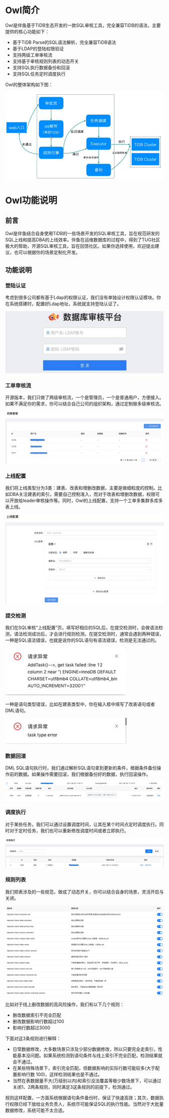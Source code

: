 # Owl简介 
Owl是伴鱼基于TiDB生态开发的一款SQL审核工具，完全兼容TiDB的语法，主要提供的核心功能如下： 
* 基于TiDB Parse的SQL语法解析，完全兼容TiDB语法 
* 基于LDAP的登陆权限验证 
* 支持两级工单审核流 
* 支持基于审核规则列表的动态开关 
* 支持SQL执行数据备份和回滚 
* 支持SQL任务定时调度执行 

Owl的整体架构如下图：

![Owl的整体架构图](./image/architecture.png) 

# Owl功能说明 
## 前言 

Owl是伴鱼结合自身使用TiDB的一些场景开发的SQL审核工具，旨在规范研发的SQL上线和提高DBA的上线效率。伴鱼在运维数据库的过程中，得到了TUG社区极大的帮助，开源SQL审核工具，旨在回馈社区。如果你选择使用，欢迎提出建议，也可以根据你的场景定制化开发。 

## 功能说明 
### 登陆认证 

考虑到很多公司都有基于Ldap的权限认证，我们没有单独设计权限认证模块。你在系统搭建时，配置好Ldap地址，系统就支持登陆认证了。 

![登陆](./image/login.png) 

### 工单审核流 

开源版本，我们只做了两级审核流，一个是管理员，一个是普通用户，方便接入。如果不满足你的需求，你可以结合自己公司的组织架构，通过定制做多级审核流。 

![admin](./image/admin.png) 

### 上线配置 

我们将上线类型分为3类：建表、改表和增删改数据，主要是做细粒度的控制。比如DBA关注建表的索引，需要自己控制准入，而对于改表和增删改数据，权限可以开放给leader审核操作等。同时，Owl的上线配置，支持一个工单多集群多库多表上线。 

![submit task](./image/submit_task.png) 
### 提交检测 
我们在SQL审核“上线配置”页，填写好相应的SQL后，在提交检测时，会做语法检测，语法检测成功后，才会进行规则检测。在提交检测时，通常会遇到两种错误，一种是SQL语法错误，也就是说你的SQL语句有语法错误，检测是无法通过的。

![grammar](./image/grammar.png) 

一种是语句类型错误，比如在建表类型中，你在输入框中填写了改表语句或者DML语句。

![type](./image/type.png) 

### 数据回滚 

DML SQL语句执行时，我们通过解析SQL语句拿到更新的条件，根据条件备份操作前的数据。如果操作需要回滚，我们根据备份好的数据，执行回滚操作。 

![can roll back](./image/can_roll_back.png) 

### 调度执行 

对于某些任务，我们可以通过设置调度时间，让其在某个时间点定时调度执行。同时对于定时任务，我们也可以重新修改调度时间或者立即执行。 

![cron exec](./image/cron_exec.png)

### 规则列表 

我们把表涉及的一些规范，做成了动态开关，你可以结合自身的场景，灵活开启与关闭。
 
![rules](./image/rules.png) 

比如对于线上删改数据的高风险操作，我们有以下几个规则： 
* 删改数据索引不完全匹配 
* 删改数据影响行数超过100 
* 影响行数超过3000 

下面对这3条规则进行解释： 
* 日常数据修改，大多数场景只涉及少部分数据修改，所以只要完全走索引，性能基本没问题。如果系统检测到语句条件与线上索引不完全匹配，检测结果就会不通过。 
* 在某些特殊场景下，索引完全匹配，但数据影响的实际行数可能较多(大于配置影响行数 100)，这样检测结果也是不通过。 
* 当然在表数据量不大(万级别以内)和索引没法覆盖等极少数场景下，可以通过关闭1、2两条规则，同时满足3这条规则的前提下，检测通过。 

规则这样配置，一方面系统根据语句条件备份时，保证了快速高效；其次，数据执行权限已经下放给业务负责人，系统尽可能保证SQL的执行性能。当然对于大批量数据修改，系统可能不太合适。 
